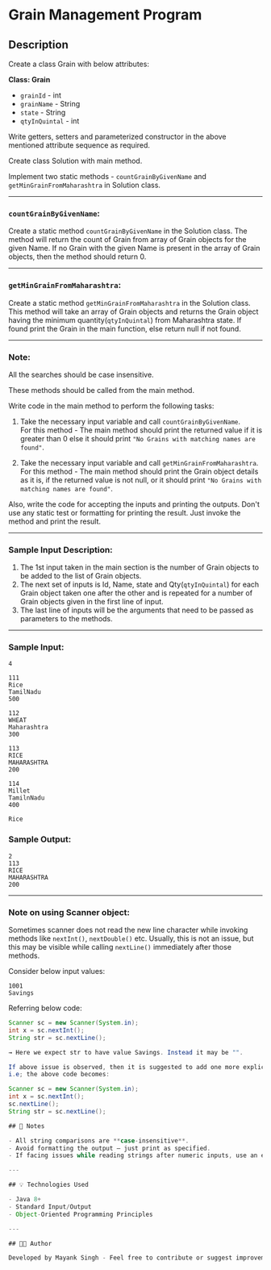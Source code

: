 # Grain Management Program
## Description

Create a class Grain with below attributes:

**Class: Grain**

- `grainId` - int  
- `grainName` - String  
- `state` - String  
- `qtyInQuintal` - int

Write getters, setters and parameterized constructor in the above mentioned attribute sequence as required.

Create class Solution with main method.

Implement two static methods - `countGrainByGivenName` and `getMinGrainFromMaharashtra` in Solution class.

---

### `countGrainByGivenName`:

Create a static method `countGrainByGivenName` in the Solution class. The method will return the count of Grain from array of Grain objects for the given Name. If no Grain with the given Name is present in the array of Grain objects, then the method should return 0.

---

### `getMinGrainFromMaharashtra`:

Create a static method `getMinGrainFromMaharashtra` in the Solution class.
This method will take an array of Grain objects and returns the Grain object having the minimum quantity(`qtyInQuintal`) from Maharashtra state. If found print the Grain in the main function, else return null if not found.

---

### Note:

All the searches should be case insensitive.

These methods should be called from the main method.

Write code in the main method to perform the following tasks:

1. Take the necessary input variable and call `countGrainByGivenName`.  
   For this method - The main method should print the returned value if it is greater than 0 else it should print `"No Grains with matching names are found"`.

2. Take the necessary input variable and call `getMinGrainFromMaharashtra`.  
   For this method - The main method should print the Grain object details as it is, if the returned value is not null, or it should print `"No Grains with matching names are found"`.

Also, write the code for accepting the inputs and printing the outputs. Don't use any static test or formatting for printing the result. Just invoke the method and print the result.

---

### Sample Input Description:

1. The 1st input taken in the main section is the number of Grain objects to be added to the list of Grain objects.  
2. The next set of inputs is Id, Name, state and Qty(`qtyInQuintal`) for each Grain object taken one after the other and is repeated for a number of Grain objects given in the first line of input.  
3. The last line of inputs will be the arguments that need to be passed as parameters to the methods.

---

### Sample Input:
```text
4

111
Rice
TamilNadu
500

112
WHEAT
Maharashtra
300

113
RICE
MAHARASHTRA
200

114
Millet
TamilnNadu
400

Rice
```

### Sample Output:
```text
2
113
RICE
MAHARASHTRA
200
```
---

### Note on using Scanner object:

Sometimes scanner does not read the new line character while invoking methods like `nextInt()`, `nextDouble()` etc.
Usually, this is not an issue, but this may be visible while calling `nextLine()` immediately after those methods.

Consider below input values:
```text
1001
Savings
```
Referring below code:
```java
Scanner sc = new Scanner(System.in);
int x = sc.nextInt();
String str = sc.nextLine();

→ Here we expect str to have value Savings. Instead it may be "".

If above issue is observed, then it is suggested to add one more explicit nextLine() after reading numeric value.
i.e; the above code becomes:

Scanner sc = new Scanner(System.in);
int x = sc.nextInt();
sc.nextLine();
String str = sc.nextLine();

## 📝 Notes

- All string comparisons are **case-insensitive**.
- Avoid formatting the output — just print as specified.
- If facing issues while reading strings after numeric inputs, use an extra `nextLine()` call after reading `int` or `double` inputs to clear the newline character.

---

## 💡 Technologies Used

- Java 8+
- Standard Input/Output
- Object-Oriented Programming Principles

---

## 🧑‍💻 Author

Developed by Mayank Singh - Feel free to contribute or suggest improvements.

